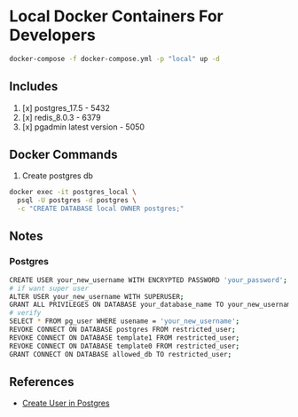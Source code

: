 # Local Docker Containers For Developers

```sh
docker-compose -f docker-compose.yml -p "local" up -d
```

## Includes

1. [x] postgres_17.5 - 5432
2. [x] redis_8.0.3 - 6379
3. [x] pgadmin latest version - 5050

## Docker Commands

1. Create postgres db

```sh
docker exec -it postgres_local \
  psql -U postgres -d postgres \
  -c "CREATE DATABASE local OWNER postgres;"
```

## Notes

### Postgres

```sh
CREATE USER your_new_username WITH ENCRYPTED PASSWORD 'your_password';
# if want super user
ALTER USER your_new_username WITH SUPERUSER;
GRANT ALL PRIVILEGES ON DATABASE your_database_name TO your_new_username;
# verify
SELECT * FROM pg_user WHERE usename = 'your_new_username';
REVOKE CONNECT ON DATABASE postgres FROM restricted_user;
REVOKE CONNECT ON DATABASE template1 FROM restricted_user;
REVOKE CONNECT ON DATABASE template0 FROM restricted_user;
GRANT CONNECT ON DATABASE allowed_db TO restricted_user;
```

## References

- [Create User in Postgres](https://www.strongdm.com/blog/postgres-create-user)
